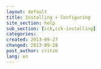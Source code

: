 ```yaml
---
layout: default
title: Installing + Configuring
site_section: help
sub_section: [cck,cck-installing]
categories: 
created: 2013-09-27
changed: 2013-09-28
post_author: critzo
lang: en
---
```

 
